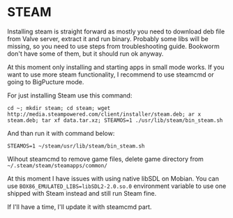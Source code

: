 # STEAM

Installing steam is straight forward as mostly you need to download deb file from Valve server, extract it and run binary. Probably some libs will be missing, so you need to use steps from troubleshooting guide. Bookworm don't have some of them, but it should run ok anyway.

At this moment only installing and starting apps in small mode works. If you want to use more steam functionality, I recommend to use steamcmd or going to BigPucture mode.

For just installing Steam use this command: 

```
cd ~; mkdir steam; cd steam; wget http://media.steampowered.com/client/installer/steam.deb; ar x steam.deb; tar xf data.tar.xz; STEAMOS=1 ./usr/lib/steam/bin_steam.sh
```

And than run it with command below:

```
STEAMOS=1 ~/steam/usr/lib/steam/bin_steam.sh
```

Wihout steamcmd to remove game files, delete game directory from `~/.steam/steam/steamapps/common/`

At this moment I have issues with using native libSDL on Mobian. You can use `BOX86_EMULATED_LIBS=libSDL2-2.0.so.0` environment variable to use one shipped with Steam instead and still run Steam fine.

If I'll have a time, I'll update it with steamcmd part.
